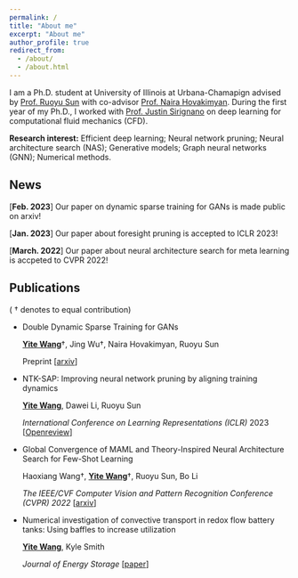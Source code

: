 ```yaml
---
permalink: /
title: "About me"
excerpt: "About me"
author_profile: true
redirect_from: 
  - /about/
  - /about.html
---
```


I am a Ph.D. student at University of Illinois at Urbana-Chamapign advised by [Prof. Ruoyu Sun](https://ruoyus.github.io/) with co-advisor [Prof. Naira Hovakimyan](http://naira.mechse.illinois.edu/). During the first year of my Ph.D., I worked with [Prof. Justin Sirignano](https://jasirign.github.io/) on deep learning for computational fluid mechanics (CFD).

**Research interest:** Efficient deep learning; Neural network pruning; Neural architecture search (NAS); Generative models; Graph neural networks (GNN); Numerical methods.

## News

[**Feb. 2023**] Our paper on dynamic sparse training for GANs is made public on arxiv!

[**Jan. 2023**] Our paper about foresight pruning is accepted to ICLR 2023!

[**March. 2022**] Our paper about neural architecture search for meta learning is accpeted to CVPR 2022!

## Publications

( $\dagger$ denotes to equal contribution)

- Double Dynamic Sparse Training for GANs
  
  **<u>Yite Wang</u>**$\dagger$, Jing Wu$\dagger$, Naira Hovakimyan, Ruoyu Sun
  
  Preprint [[arxiv](https://arxiv.org/abs/2302.14670)]

- NTK-SAP: Improving neural network pruning by aligning training dynamics
  
  **<u>Yite Wang</u>**, Dawei Li, Ruoyu Sun
  
  *International Conference on Learning Representations (ICLR)* 2023 [[Openreview](https://openreview.net/forum?id=-5EWhW_4qWP)]

- Global Convergence of MAML and Theory-Inspired Neural Architecture Search for Few-Shot Learning
  
  Haoxiang Wang$\dagger$, **<u>Yite Wang</u>**$\dagger$, Ruoyu Sun, Bo Li
  
  *The IEEE/CVF Computer Vision and Pattern Recognition Conference (CVPR) 2022* [[arxiv](https://arxiv.org/abs/2203.09137)]

- Numerical investigation of convective transport in redox flow battery tanks: Using baffles to increase utilization
  
  **<u>Yite Wang</u>**, Kyle Smith
  
  *Journal of Energy Storage* [[paper](https://www.sciencedirect.com/science/article/abs/pii/S2352152X19303469)]
